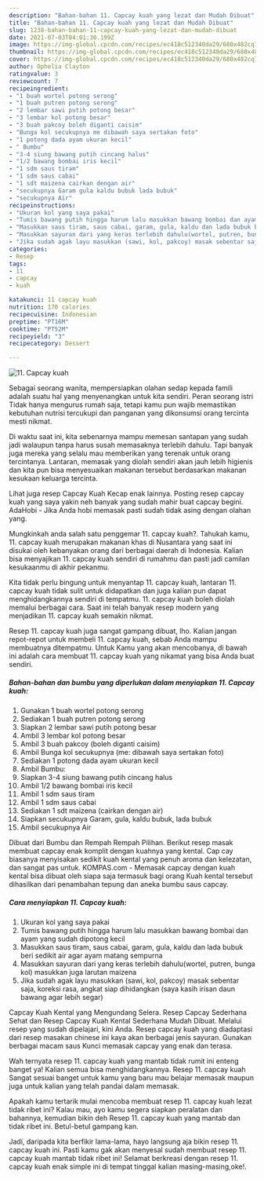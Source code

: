 ```yaml
---
description: "Bahan-bahan 11. Capcay kuah yang lezat dan Mudah Dibuat"
title: "Bahan-bahan 11. Capcay kuah yang lezat dan Mudah Dibuat"
slug: 1238-bahan-bahan-11-capcay-kuah-yang-lezat-dan-mudah-dibuat
date: 2021-07-03T04:01:30.199Z
image: https://img-global.cpcdn.com/recipes/ec418c512340da29/680x482cq70/11-capcay-kuah-foto-resep-utama.jpg
thumbnail: https://img-global.cpcdn.com/recipes/ec418c512340da29/680x482cq70/11-capcay-kuah-foto-resep-utama.jpg
cover: https://img-global.cpcdn.com/recipes/ec418c512340da29/680x482cq70/11-capcay-kuah-foto-resep-utama.jpg
author: Ophelia Clayton
ratingvalue: 3
reviewcount: 7
recipeingredient:
- "1 buah wortel potong serong"
- "1 buah putren potong serong"
- "2 lembar sawi putih potong besar"
- "3 lembar kol potong besar"
- "3 buah pakcoy boleh diganti caisim"
- "Bunga kol secukupnya me dibawah saya sertakan foto"
- "1 potong dada ayam ukuran kecil"
- " Bumbu"
- "3-4 siung bawang putih cincang halus"
- "1/2 bawang bombai iris kecil"
- "1 sdm saus tiram"
- "1 sdm saus cabai"
- "1 sdt maizena cairkan dengan air"
- "secukupnya Garam gula kaldu bubuk lada bubuk"
- "secukupnya Air"
recipeinstructions:
- "Ukuran kol yang saya pakai"
- "Tumis bawang putih hingga harum lalu masukkan bawang bombai dan ayam yang sudah dipotong kecil"
- "Masukkan saus tiram, saus cabai, garam, gula, kaldu dan lada bubuk beri sedikit air agar ayam matang sempurna"
- "Masukkan sayuran dari yang keras terlebih dahulu(wortel, putren, bunga kol) masukkan juga larutan maizena"
- "Jika sudah agak layu masukkan (sawi, kol, pakcoy) masak sebentar saja, koreksi rasa, angkat siap dihidangkan (saya kasih irisan daun bawang agar lebih segar)"
categories:
- Resep
tags:
- 11
- capcay
- kuah

katakunci: 11 capcay kuah 
nutrition: 170 calories
recipecuisine: Indonesian
preptime: "PT16M"
cooktime: "PT52M"
recipeyield: "3"
recipecategory: Dessert

---
```



![11. Capcay kuah](https://img-global.cpcdn.com/recipes/ec418c512340da29/680x482cq70/11-capcay-kuah-foto-resep-utama.jpg)

Sebagai seorang wanita, mempersiapkan olahan sedap kepada famili adalah suatu hal yang menyenangkan untuk kita sendiri. Peran seorang istri Tidak hanya mengurus rumah saja, tetapi kamu pun wajib memastikan kebutuhan nutrisi tercukupi dan panganan yang dikonsumsi orang tercinta mesti nikmat.

Di waktu  saat ini, kita sebenarnya mampu memesan santapan yang sudah jadi walaupun tanpa harus susah memasaknya terlebih dahulu. Tapi banyak juga mereka yang selalu mau memberikan yang terenak untuk orang tercintanya. Lantaran, memasak yang diolah sendiri akan jauh lebih higienis dan kita pun bisa menyesuaikan makanan tersebut berdasarkan makanan kesukaan keluarga tercinta. 

Lihat juga resep Capcay Kuah Kecap enak lainnya. Posting resep capcay kuah yang saya yakin neh banyak yang sudah mahir buat capcay begini. AdaHobi - Jika Anda hobi memasak pasti sudah tidak asing dengan olahan yang.

Mungkinkah anda salah satu penggemar 11. capcay kuah?. Tahukah kamu, 11. capcay kuah merupakan makanan khas di Nusantara yang saat ini disukai oleh kebanyakan orang dari berbagai daerah di Indonesia. Kalian bisa menyajikan 11. capcay kuah sendiri di rumahmu dan pasti jadi camilan kesukaanmu di akhir pekanmu.

Kita tidak perlu bingung untuk menyantap 11. capcay kuah, lantaran 11. capcay kuah tidak sulit untuk didapatkan dan juga kalian pun dapat menghidangkannya sendiri di tempatmu. 11. capcay kuah boleh diolah memalui berbagai cara. Saat ini telah banyak resep modern yang menjadikan 11. capcay kuah semakin nikmat.

Resep 11. capcay kuah juga sangat gampang dibuat, lho. Kalian jangan repot-repot untuk membeli 11. capcay kuah, sebab Anda mampu membuatnya ditempatmu. Untuk Kamu yang akan mencobanya, di bawah ini adalah cara membuat 11. capcay kuah yang nikamat yang bisa Anda buat sendiri.

<!--inarticleads1-->

##### Bahan-bahan dan bumbu yang diperlukan dalam menyiapkan 11. Capcay kuah:

1. Gunakan 1 buah wortel potong serong
1. Sediakan 1 buah putren potong serong
1. Siapkan 2 lembar sawi putih potong besar
1. Ambil 3 lembar kol potong besar
1. Ambil 3 buah pakcoy (boleh diganti caisim)
1. Ambil Bunga kol secukupnya (me: dibawah saya sertakan foto)
1. Sediakan 1 potong dada ayam ukuran kecil
1. Ambil  Bumbu:
1. Siapkan 3-4 siung bawang putih cincang halus
1. Ambil 1/2 bawang bombai iris kecil
1. Ambil 1 sdm saus tiram
1. Ambil 1 sdm saus cabai
1. Sediakan 1 sdt maizena (cairkan dengan air)
1. Siapkan secukupnya Garam, gula, kaldu bubuk, lada bubuk
1. Ambil secukupnya Air


Dibuat dari Bumbu dan Rempah Rempah Pilihan. Berikut resep masak membuat capcay enak komplit dengan kuahnya yang kental. Cap cay biasanya menyisakan sedikit kuah kental yang penuh aroma dan kelezatan, dan sangat pas untuk. KOMPAS.com - Memasak capcay dengan kuah kental bisa dibuat oleh siapa saja termasuk bagi orang Kuah kental tersebut dihasilkan dari penambahan tepung dan aneka bumbu saus capcay. 

<!--inarticleads2-->

##### Cara menyiapkan 11. Capcay kuah:

1. Ukuran kol yang saya pakai
1. Tumis bawang putih hingga harum lalu masukkan bawang bombai dan ayam yang sudah dipotong kecil
1. Masukkan saus tiram, saus cabai, garam, gula, kaldu dan lada bubuk beri sedikit air agar ayam matang sempurna
1. Masukkan sayuran dari yang keras terlebih dahulu(wortel, putren, bunga kol) masukkan juga larutan maizena
1. Jika sudah agak layu masukkan (sawi, kol, pakcoy) masak sebentar saja, koreksi rasa, angkat siap dihidangkan (saya kasih irisan daun bawang agar lebih segar)


Capcay Kuah Kental yang Mengundang Selera. Resep Capcay Sederhana Sehat dan Resep Capcay Kuah Kental Sederhana Mudah Dibuat. Melalui resep yang sudah dipelajari, kini Anda. Resep capcay kuah yang diadaptasi dari resep masakan chinese ini kaya akan berbagai jenis sayuran. Gunakan berbagai macam saus Kunci memasak capcay yang enak dan terasa. 

Wah ternyata resep 11. capcay kuah yang mantab tidak rumit ini enteng banget ya! Kalian semua bisa menghidangkannya. Resep 11. capcay kuah Sangat sesuai banget untuk kamu yang baru mau belajar memasak maupun juga untuk kalian yang telah pandai dalam memasak.

Apakah kamu tertarik mulai mencoba membuat resep 11. capcay kuah lezat tidak ribet ini? Kalau mau, ayo kamu segera siapkan peralatan dan bahannya, kemudian bikin deh Resep 11. capcay kuah yang mantab dan tidak ribet ini. Betul-betul gampang kan. 

Jadi, daripada kita berfikir lama-lama, hayo langsung aja bikin resep 11. capcay kuah ini. Pasti kamu gak akan menyesal sudah membuat resep 11. capcay kuah mantab tidak ribet ini! Selamat berkreasi dengan resep 11. capcay kuah enak simple ini di tempat tinggal kalian masing-masing,oke!.

